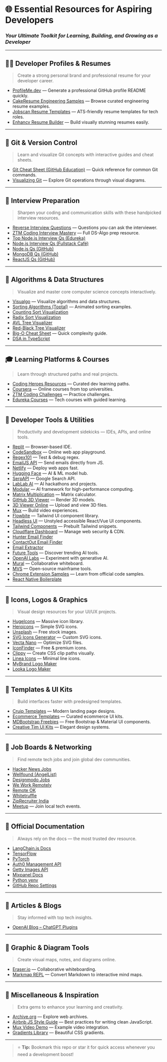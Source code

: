 # 🌐 Essential Resources for Aspiring Developers
### *Your Ultimate Toolkit for Learning, Building, and Growing as a Developer*

---

## 🧑‍💼 Developer Profiles & Resumes
> Create a strong personal brand and professional resume for your developer career.

- [ProfileMe.dev](https://www.profileme.dev/) — Generate a professional GitHub profile README quickly.  
- [CakeResume Engineering Samples](https://www.cakeresume.com/Engineering-resume-samples) — Browse curated engineering resume examples.  
- [Jobscan Resume Templates](https://www.jobscan.co/resume-templates) — ATS-friendly resume templates for tech roles.  
- [Enhancv Resume Builder](https://app.enhancv.com/resume/new?preloaded=true) — Build visually stunning resumes easily.

---

## 🧭 Git & Version Control
> Learn and visualize Git concepts with interactive guides and cheat sheets.

- [Git Cheat Sheet (GitHub Education)](https://education.github.com/git-cheat-sheet-education.pdf) — Quick reference for common Git commands.  
- [Visualizing Git](https://git-school.github.io/visualizing-git/#rewritten-history) — Explore Git operations through visual diagrams.

---

## 💼 Interview Preparation
> Sharpen your coding and communication skills with these handpicked interview resources.

- [Reverse Interview Questions](https://github.com/viraptor/reverse-interview) — Questions *you* can ask the interviewer.  
- [ZTM Coding Interview Mastery](https://github.com/aneagoie/ztm-master-the-coding-interview-ds-algo) — Full DS-Algo prep resource.  
- [Top Node.js Interview Qs (Edureka)](https://www.edureka.co/blog/interview-questions/top-node-js-interview-questions-2016/)  
- [Node.js Interview Qs (Fullstack Café)](https://www.fullstack.cafe/interview-questions/nodejs)  
- [Node.js Qs (GitHub)](https://github.com/learning-zone/nodejs-interview-questions)  
- [MongoDB Qs (GitHub)](https://github.com/learning-zone/mongodb-interview-questions)  
- [ReactJS Qs (GitHub)](https://github.com/sudheerj/reactjs-interview-questions)

---

## 🔢 Algorithms & Data Structures
> Visualize and master core computer science concepts interactively.

- [Visualgo](https://visualgo.net/en) — Visualize algorithms and data structures.  
- [Sorting Algorithms (Toptal)](https://www.toptal.com/developers/sorting-algorithms) — Animated sorting examples.  
- [Counting Sort Visualization](https://www.cs.usfca.edu/~galles/visualization/CountingSort.html)  
- [Radix Sort Visualization](https://www.cs.usfca.edu/~galles/visualization/RadixSort.html)  
- [AVL Tree Visualizer](https://www.cs.usfca.edu/~galles/visualization/AVLtree.html)  
- [Red-Black Tree Visualizer](https://www.cs.usfca.edu/~galles/visualization/RedBlack.html)  
- [Big-O Cheat Sheet](https://www.bigocheatsheet.com/) — Quick complexity guide.  
- [DSA in TypeScript](https://github.com/CoffeelessProgrammer/Data-Structures-and-Algorithms-TS)

---

## 🎓 Learning Platforms & Courses
> Learn through structured paths and real projects.

- [Coding Heroes Resources](https://codingheroes.io/resources/) — Curated dev learning paths.  
- [Coursera](https://www.coursera.org/) — Online courses from top universities.  
- [ZTM Coding Challenges](https://zerotomastery.io/community/coding-challenges/) — Practice challenges.  
- [Edureka Courses](https://www.edureka.co/) — Tech courses with guided learning.

---

## 🧰 Developer Tools & Utilities
> Productivity and development sidekicks — IDEs, APIs, and online tools.

- [Replit](https://replit.com/) — Browser-based IDE.  
- [CodeSandbox](https://codesandbox.io/s/4hhe7i) — Online web app playground.  
- [Regex101](https://regex101.com/) — Test & debug regex.  
- [EmailJS API](https://www.emailjs.com/docs/rest-api/send/) — Send emails directly from JS.  
- [Netlify](https://app.netlify.com/) — Deploy web apps fast.  
- [Hugging Face](https://huggingface.co/) — AI & ML model hub.  
- [SerpAPI](https://serpapi.com/users/sign_in) — Google Search API.  
- [LabLab AI](https://lablab.ai/) — AI hackathons and projects.  
- [Modular](https://www.modular.com/) — AI framework for high-performance computing.  
- [Matrix Multiplication](http://matrixmultiplication.xyz/) — Matrix calculator.  
- [GitHub 3D Viewer](https://github.com/kovacsv/Online3DViewer/wiki) — Render 3D models.  
- [3D Viewer Online](https://www.3dvieweronline.com/plans/) — Upload and view 3D files.  
- [Mux](https://www.mux.com/) — Build video experiences.  
- [Flowbite](https://flowbite.com/) — Tailwind UI component library.  
- [Headless UI](https://headlessui.com/) — Unstyled accessible React/Vue UI components.  
- [Tailwind Components](https://tailwindcomponents.com/components) — Prebuilt Tailwind snippets.  
- [Cloudflare Dashboard](https://dash.cloudflare.com/login) — Manage web security & CDN.  
- [Hunter Email Finder](https://chromewebstore.google.com/detail/hunter-email-finder-exten/hgmhmanijnjhaffoampdlllchpolkdnj?hl=en)  
- [ContactOut Email Finder](https://chromewebstore.google.com/detail/email-finder-by-contactou/jjdemeiffadmmjhkbbpglgnlgeafomjo?hl=en)  
- [Email Extractor](https://chromewebstore.google.com/detail/email-extractor/jdianbbpnakhcmfkcckaboohfgnngfcc?hl=en)  
- [Future Tools](https://www.futuretools.io/) — Discover trending AI tools.  
- [OpenAI Labs](https://labs.openai.com/) — Experiment with generative AI.  
- [Mural](https://app.mural.co/) — Collaborative whiteboard.  
- [MVS](https://mvs.org/) — Open-source mainframe tools.  
- [Chrome Extension Samples](https://github.com/GoogleChrome/chrome-extensions-samples) — Learn from official code samples.  
- [React Native Boilerplate](https://github.com/thecodingmachine/react-native-boilerplate)

---

## 🎨 Icons, Logos & Graphics
> Visual design resources for your UI/UX projects.

- [HugeIcons](https://hugeicons.com/) — Massive icon library.  
- [Heroicons](https://heroicons.com/) — Simple SVG icons.  
- [Unsplash](https://unsplash.com/) — Free stock images.  
- [SVG Icons Generator](http://svgicons.sparkk.fr/) — Custom SVG icons.  
- [Vecta Nano](https://vecta.io/nano) — Optimize SVG files.  
- [IconFinder](https://www.iconfinder.com/search?q=bill&price=free) — Free & premium icons.  
- [Clippy](https://bennettfeely.com/clippy/) — Create CSS clip paths visually.  
- [Linea Icons](https://linea.io/) — Minimal line icons.  
- [MyBrand Logo Maker](https://mybrandnewlogo.com/)  
- [Looka Logo Maker](https://looka.com/)

---

## 🧩 Templates & UI Kits
> Build interfaces faster with predesigned templates.

- [Cruip Templates](https://cruip.com/) — Modern landing page designs.  
- [Ecommerce Templates](https://ecomm.design/ecommerce-website-templates/) — Curated ecommerce UI kits.  
- [MDBootstrap Freebies](https://mdbootstrap.com/freebies/) — Free Bootstrap & Material UI components.  
- [Creative Tim UI Kits](https://www.creative-tim.com/bootstrap-themes/ui-kit) — Elegant design systems.

---

## 💼 Job Boards & Networking
> Find remote tech jobs and join global dev communities.

- [Hacker News Jobs](https://news.ycombinator.com/item?id=17902901)  
- [Wellfound (AngelList)](https://wellfound.com/jobs)  
- [Designmodo Jobs](https://designmodo.com/jobs/)  
- [We Work Remotely](https://weworkremotely.com/)  
- [Remote OK](https://remoteok.com/)  
- [Whitetruffle](https://whitetruffle.com/)  
- [ZipRecruiter India](https://www.ziprecruiter.in/)  
- [Meetup](https://www.meetup.com/) — Join local tech events.

---

## 📘 Official Documentation
> Always rely on the docs — the most trusted dev resource.

- [LangChain.js Docs](https://js.langchain.com/docs/)  
- [TensorFlow](https://www.tensorflow.org/)  
- [PyTorch](https://pytorch.org/)  
- [Auth0 Management API](https://auth0.com/docs/api/management/v2)  
- [Getty Images API](https://developer.gettyimages.com/docs/)  
- [Mixpanel Docs](https://docs.mixpanel.com/docs/getting-started/what-is-mixpanel)  
- [Python venv](https://docs.python.org/3/library/venv.html)  
- [GitHub Repo Settings](https://docs.github.com/en/repositories/managing-your-repositorys-settings-and-features/customizing-your-repository/about-code-owners)

---

## 🧠 Articles & Blogs
> Stay informed with top tech insights.

- [OpenAI Blog – ChatGPT Plugins](https://openai.com/blog/chatgpt-plugins)

---

## 🧮 Graphic & Diagram Tools
> Create visual maps, notes, and diagrams online.

- [Eraser.io](https://app.eraser.io/workspace/sZCPMf1LnDGwObOgYxb8) — Collaborative whiteboarding.  
- [Markmap REPL](https://markmap.js.org/repl) — Convert Markdown to interactive mind maps.

---

## 🌈 Miscellaneous & Inspiration
> Extra gems to enhance your learning and creativity.

- [Archive.org](https://archive.org/) — Explore web archives.  
- [Airbnb JS Style Guide](https://github.com/airbnb/javascript) — Best practices for writing clean JavaScript.  
- [Mux Video Demo](https://with-mux-video.vercel.app/) — Example video integration.  
- [Gradients Library](https://gradients.shecodes.io/gradients/835#gradient) — Beautiful CSS gradients.

---

> ⭐ **Tip:** Bookmark this repo or star it for quick access whenever you need a development boost!
